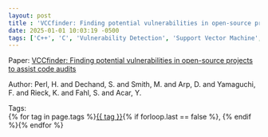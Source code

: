 ```yaml
---
layout: post
title : 'VCCfinder: Finding potential vulnerabilities in open-source projects to assist code audits'
date: 2025-01-01 10:03:19 -0500
tags: ['C++', 'C', 'Vulnerability Detection', 'Support Vector Machine', 'Code metrics', 'Tokenizer']
---
```

Paper: [VCCfinder: Finding potential vulnerabilities in open-source projects to assist code audits](https://dl.acm.org/doi/abs/10.1145/2810103.2813604)

Author: Perl, H. and Dechand, S. and Smith, M. and Arp, D. and Yamaguchi, F. and Rieck, K. and Fahl, S. and Acar, Y.




 Tags:  
        <span>{% for tag in page.tags %}<a href="/tags/#{{ tag | slugify }}">{{ tag }}</a>{% if forloop.last == false %}, {% endif %}{% endfor %}</span>
